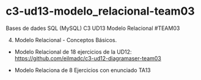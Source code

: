 # c3-ud13-modelo_relacional-team03
Bases de dades SQL (MySQL)
C3 UD13  Modelo Relacional #TEAM03

4. Modelo Relacional - Conceptos Básicos.

- Modelo Relacional de 18 ejercicios de la UD12:
https://github.com/eilmadc/c3-ud12-diagramaser-team03

- Modelo Relaciona de 8 Ejercicios con enunciado TA13
